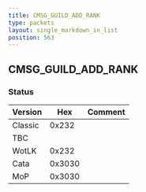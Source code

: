 ```yaml
---
title: CMSG_GUILD_ADD_RANK
type: packets
layout: single_markdown_in_list
position: 563
---
```


## CMSG_GUILD_ADD_RANK

### Status

Version    | Hex        | Comment
---------- | ---------- | ---------- 
Classic    | 0x232      | 
TBC        |            | 
WotLK      | 0x232      | 
Cata       | 0x3030     | 
MoP        | 0x3030     | 